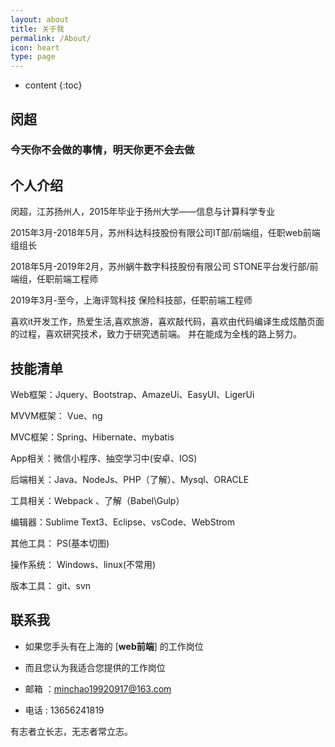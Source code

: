 ```yaml
---
layout: about
title: 关于我
permalink: /About/
icon: heart
type: page
---
```


* content
{:toc}

## 	闵超  

###  今天你不会做的事情，明天你更不会去做

## 	个人介绍

闵超，江苏扬州人，2015年毕业于扬州大学——信息与计算科学专业

2015年3月-2018年5月，苏州科达科技股份有限公司IT部/前端组，任职web前端组组长

2018年5月-2019年2月，苏州蜗牛数字科技股份有限公司 STONE平台发行部/前端组，任职前端工程师

2019年3月-至今，上海评驾科技 保险科技部，任职前端工程师

喜欢it开发工作，热爱生活,喜欢旅游，喜欢敲代码，喜欢由代码编译生成炫酷页面的过程，喜欢研究技术，致力于研究透前端。
并在能成为全栈的路上努力。

## 	技能清单

Web框架：Jquery、Bootstrap、AmazeUi、EasyUI、LigerUi

MVVM框架： Vue、ng

MVC框架：Spring、Hibernate、mybatis

App相关：微信小程序、抽空学习中(安卓、IOS)

后端相关：Java、NodeJs、PHP（了解）、Mysql、ORACLE

工具相关：Webpack 、了解（Babel\Gulp）

编辑器：Sublime Text3、Eclipse、vsCode、WebStrom

其他工具：	PS(基本切图)

操作系统：	Windows、linux(不常用)

版本工具：	git、svn

## 	联系我

-	如果您手头有在上海的 [**web前端**] 的工作岗位

-	而且您认为我适合您提供的工作岗位

-	邮箱 ：minchao19920917@163.com

-	电话 : 13656241819	




有志者立长志，无志者常立志。
<!-- UY BEGIN -->
<div id="uyan_frame"></div>
<script type="text/javascript" src="http://v2.uyan.cc/code/uyan.js"></script>
<!-- UY END -->
